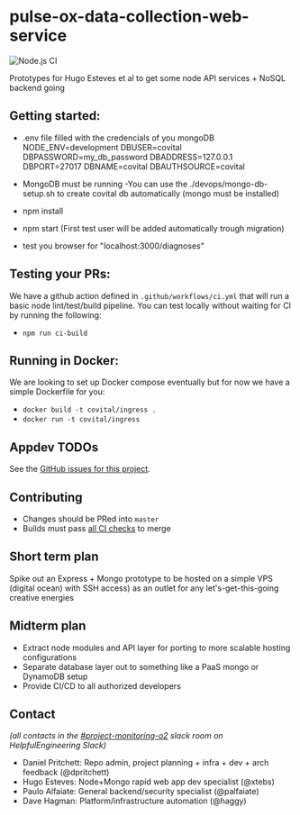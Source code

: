 # pulse-ox-data-collection-web-service

![Node.js CI](https://github.com/CoVital-Project/pulse-ox-data-collection-web-service/workflows/Node.js%20CI/badge.svg)

Prototypes for Hugo Esteves et al to get some node API services + NoSQL backend going

<!-- ## Local development
- Install the versions of `node` and `npm` specified in package.json
- Install deps via `npm install .`
- Verify test suite works with `npm run test`
- Verify basic web app boots with `node src/app.js`
- View the app in your browser at [http://localhost:3000/](http://localhost:3000/) -->

## Getting started:

- .env file filled with the credencials of you mongoDB
  NODE_ENV=development
  DBUSER=covital
  DBPASSWORD=my_db_password
  DBADDRESS=127.0.0.1
  DBPORT=27017
  DBNAME=covital
  DBAUTHSOURCE=covital

- MongoDB must be running
  -You can use the ./devops/mongo-db-setup.sh to create covital db automatically (mongo must be installed)
- npm install
- npm start (First test user will be added automatically trough migration)
- test you browser for "localhost:3000/diagnoses"

## Testing your PRs:
We have a github action defined in `.github/workflows/ci.yml` that will run a basic node lint/test/build pipeline. You can test locally without waiting for CI by running the following:
- `npm run ci-build`

## Running in Docker:
We are looking to set up Docker compose eventually but for now we have a simple Dockerfile for you:
- `docker build -t covital/ingress .`
- `docker run -t covital/ingress`

## Appdev TODOs

See the [GitHub issues for this project](https://github.com/CoVital-Project/pulse-ox-data-collection-web-service/issues).

## Contributing

- Changes should be PRed into `master`
- Builds must pass [all CI checks](https://github.com/CoVital-Project/pulse-ox-data-collection-web-service/actions) to merge

## Short term plan

Spike out an Express + Mongo prototype to be hosted on a simple VPS (digital ocean) with SSH access) as an outlet for any let's-get-this-going creative energies

## Midterm plan

- Extract node modules and API layer for porting to more scalable hosting configurations
- Separate database layer out to something like a PaaS mongo or DynamoDB setup
- Provide CI/CD to all authorized developers

## Contact

_(all contacts in the [#project-monitoring-o2](https://app.slack.com/client/TUTSYURT3/CV52VNTJM) slack room on HelpfulEngineering Slack)_

- Daniel Pritchett: Repo admin, project planning + infra + dev + arch feedback (@dpritchett)
- Hugo Esteves: Node+Mongo rapid web app dev specialist (@xtebs)
- Paulo Alfaiate: General backend/security specialist (@palfaiate)
- Dave Hagman: Platform/infrastructure automation (@haggy)
